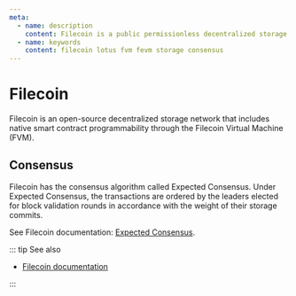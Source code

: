 ```yaml
---
meta:
  - name: description
    content: Filecoin is a public permissionless decentralized storage protocol with smart contract programmability.
  - name: keywords
    content: filecoin lotus fvm fevm storage consensus
---
```


# Filecoin

Filecoin is an open-source decentralized storage network that includes native smart contract programmability through the Filecoin Virtual Machine (FVM).

## Consensus

Filecoin has the consensus algorithm called Expected Consensus. Under Expected Consensus, the transactions are ordered by the leaders elected for block validation rounds in accordance with the weight of their storage commits.

See Filecoin documentation: [Expected Consensus](https://spec.filecoin.io/algorithms/expected_consensus/).

::: tip See also

* [Filecoin documentation](https://docs.filecoin.io/)

:::
